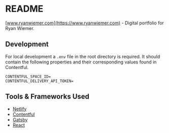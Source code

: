 
# README
[www.ryanwiemer.com](https://www.ryanwiemer.com) - Digital portfolio for Ryan Wiemer.

## Development
For local development a `.env` file in the root directory is required. It should contain the  following properties and their corresponding values found in Contentful.

```
CONTENTFUL_SPACE_ID=
CONTENTFUL_DELIVERY_API_TOKEN=
```

## Tools & Frameworks Used
* [Netlify](https://www.netlify.com/)
* [Contentful](https://www.contentful.com/)
* [Gatsby](https://www.gatsbyjs.org/)
* [React](https://reactjs.org/)

